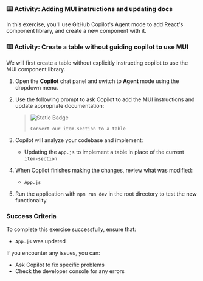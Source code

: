 ### :keyboard: Activity: Adding MUI instructions and updating docs

In this exercise, you'll use GitHub Copilot's Agent mode to add React's component library, and create a new component with it.

### :keyboard: Activity: Create a table without guiding copilot to use MUI

We will first create a table without explicitly instructing copilot to use the MUI component library.

1. Open the **Copilot** chat panel and switch to **Agent** mode using the dropdown menu.

2. Use the following prompt to ask Copilot to add the MUI instructions and update appropriate documentation:

   > ![Static Badge](https://img.shields.io/badge/-Prompt-text?style=social&logo=github%20copilot)
   >
   > ```prompt
   > Convert our item-section to a table
   > ```

3. Copilot will analyze your codebase and implement:
   - Updating the `App.js` to implement a table in place of the current `item-section`

4. When Copilot finishes making the changes, review what was modified:
   - `App.js`

5. Run the application with `npm run dev` in the root directory to test the new functionality.

### Success Criteria

To complete this exercise successfully, ensure that:
   - `App.js` was updated

If you encounter any issues, you can:
- Ask Copilot to fix specific problems
- Check the developer console for any errors
